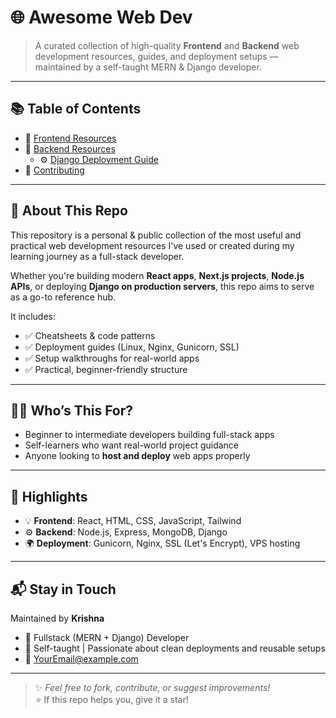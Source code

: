 # 🌐 Awesome Web Dev

> A curated collection of high-quality **Frontend** and **Backend** web development resources, guides, and deployment setups — maintained by a self-taught MERN & Django developer.

---

## 📚 Table of Contents

- 🧩 [Frontend Resources](./frontend/FRONTEND.md)
- 🔧 [Backend Resources](./backend/BACKEND.md)
  - ⚙️ [Django Deployment Guide](./backend/DJANGO_DEPLOYMENT_GUIDE.md)
- 🤝 [Contributing](./docs/CONTRIBUTING.md)

---

## 🚀 About This Repo

This repository is a personal & public collection of the most useful and practical web development resources I've used or created during my learning journey as a full-stack developer.

Whether you're building modern **React apps**, **Next.js projects**, **Node.js APIs**, or deploying **Django on production servers**, this repo aims to serve as a go-to reference hub.

It includes:

- ✅ Cheatsheets & code patterns
- ✅ Deployment guides (Linux, Nginx, Gunicorn, SSL)
- ✅ Setup walkthroughs for real-world apps
- ✅ Practical, beginner-friendly structure

---

## 🧑‍💻 Who’s This For?

- Beginner to intermediate developers building full-stack apps
- Self-learners who want real-world project guidance
- Anyone looking to **host and deploy** web apps properly

---

## 📌 Highlights

- 💡 **Frontend**: React, HTML, CSS, JavaScript, Tailwind
- ⚙️ **Backend**: Node.js, Express, MongoDB, Django
- 🌍 **Deployment**: Gunicorn, Nginx, SSL (Let's Encrypt), VPS hosting

---

## 📬 Stay in Touch

Maintained by **Krishna**

- 💼 Fullstack (MERN + Django) Developer
- 🧠 Self-taught | Passionate about clean deployments and reusable setups
- 📧 [YourEmail@example.com](mailto:krishakumarps@gmail.com)

---

> ✨ _Feel free to fork, contribute, or suggest improvements!_  
> ⭐ If this repo helps you, give it a star!
